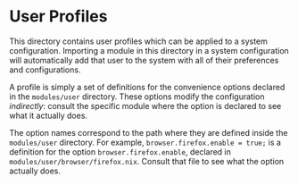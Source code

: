 # User Profiles

This directory contains user profiles which can be applied to a system configuration.
Importing a module in this directory in a system configuration will automatically add that user to the system with all of their preferences and configurations.

A profile is simply a set of definitions for the convenience options declared in the `modules/user` directory.
These options modify the configuration *indirectly*:
consult the specific module where the option is declared to see what it actually does.

The option names correspond to the path where they are defined inside the `modules/user` directory.
For example, `browser.firefox.enable = true;` is a definition for the option `browser.firefox.enable`, declared in `modules/user/browser/firefox.nix`.
Consult that file to see what the option actually does.
